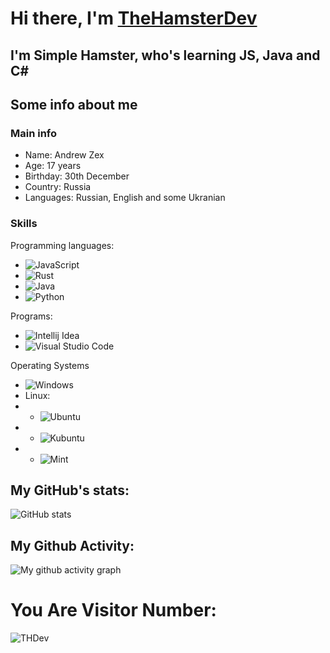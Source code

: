 # Hi there, I'm [TheHamsterDev](https://andrewzex.ru)
## I'm Simple Hamster, who's learning JS, Java and C#

## Some info about me
### Main info
- Name: Andrew Zex
- Age: 17 years
- Birthday: 30th December
- Country: Russia
- Languages: Russian, English and some Ukranian

### Skills
Programming languages:
- ![JavaScript](https://img.shields.io/static/v1?label=&message=JavaScript&color=191919&style=for-the-badge&logo=JavaScript)
- ![Rust](https://img.shields.io/static/v1?label=&message=Rust&color=191919&style=for-the-badge&logo=Rust&logoColor=B7410E)
- ![Java](https://img.shields.io/static/v1?label=&message=Java&color=191919&style=for-the-badge&logo=Oracle&logoColor=FF6600)
- ![Python](https://img.shields.io/badge/python-191919?style=for-the-badge&logo=python&logoColor=ffdd54)

Programs:
- ![Intellij Idea](https://img.shields.io/static/v1?label=&message=IntelliJ+IDEA&color=191919&style=for-the-badge&logo=Intellij%20Idea&logoColor=ffffff)
- ![Visual Studio Code](https://img.shields.io/static/v1?label=&message=VSCode&color=191919&style=for-the-badge&logo=Visual+Studio+Code&logoColor=007ACC)

Operating Systems
- ![Windows](https://img.shields.io/static/v1?label=&message=Windows&color=191919&style=for-the-badge&logo=Windows&logoColor=007ACC)
- Linux:
- - ![Ubuntu](https://img.shields.io/static/v1?label=&message=Ubuntu&color=191919&style=for-the-badge&logo=Ubuntu&logoColor=FF6600)
- - ![Kubuntu](https://img.shields.io/static/v1?label=&message=Kubuntu&color=191919&style=for-the-badge&logo=Kubuntu&logoColor=0079C1)
- - ![Mint](https://img.shields.io/static/v1?label=&message=Linux+Mint&color=191919&style=for-the-badge&logo=Linux+Mint&logoColor=87CF3E)
## My GitHub's stats:
![GitHub stats](https://github-readme-stats.vercel.app/api?username=Andrew-Zex&theme=radical&show_icons=true&title_color=00FF00)  


## My Github Activity: 
![My github activity graph](https://github-readme-activity-graph.vercel.app/graph?username=Andrew-Zex&theme=react-dark)



# You Are Visitor Number:
![THDev](https://count.getloli.com/get/@THDev?theme=gelbooru)
